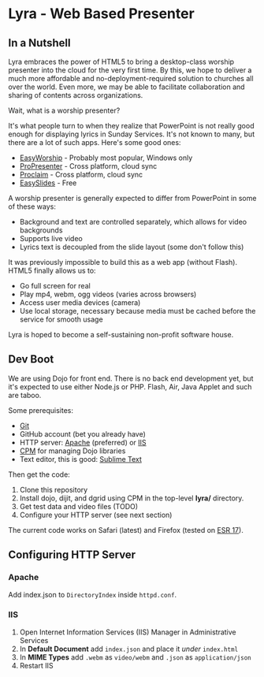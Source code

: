 Lyra - Web Based Presenter
==========================

In a Nutshell
-------------
Lyra embraces the power of HTML5 to bring a desktop-class worship presenter into the cloud for the very first time. By this, we hope to deliver a much more affordable and no-deployment-required solution to churches all over the world. Even more, we may be able to facilitate collaboration and sharing of contents across organizations.

Wait, what is a worship presenter?

It's what people turn to when they realize that PowerPoint is not really good enough for displaying lyrics in Sunday Services. It's not known to many, but there are a lot of such apps. Here's some good ones:

- [EasyWorship](http://www.easyworship.com/) - Probably most popular, Windows only
- [ProPresenter](http://www.renewedvision.com/) - Cross platform, cloud sync
- [Proclaim](http://proclaimonline.com) - Cross platform, cloud sync
- [EasySlides](http://www.easyslides.com/) - Free

A worship presenter is generally expected to differ from PowerPoint in some of these ways:

- Background and text are controlled separately, which allows for video backgrounds
- Supports live video
- Lyrics text is decoupled from the slide layout (some don't follow this)

It was previously impossible to build this as a web app (without Flash). HTML5 finally allows us to:

- Go full screen for real
- Play mp4, webm, ogg videos (varies across browsers)
- Access user media devices (camera)
- Use local storage, necessary because media must be cached before the service for smooth usage

Lyra is hoped to become a self-sustaining non-profit software house.

Dev Boot
--------

We are using Dojo for front end. There is no back end development yet, but it's expected to use either Node.js or PHP. Flash, Air, Java Applet and such are taboo.

Some prerequisites:

- [Git](http://git-scm.com/downloads)
- GitHub account (bet you already have)
- HTTP server: [Apache](http://httpd.apache.org/) (preferred) or [IIS](http://www.iis.net/learn/install/installing-iis-7/installing-iis-on-windows-vista-and-windows-7)
- [CPM](https://github.com/kriszyp/cpm) for managing Dojo libraries
- Text editor, this is good: [Sublime Text](http://www.sublimetext.com/)

Then get the code:

1. Clone this repository
2. Install dojo, dijit, and dgrid using CPM in the top-level **lyra/** directory.
3. Get test data and video files (TODO)
4. Configure your HTTP server (see next section)

The current code works on Safari (latest) and Firefox (tested on [ESR 17](http://www.mozilla.org/en-US/firefox/organizations/all.html)).

Configuring HTTP Server
-----------------------

### Apache

Add index.json to `DirectoryIndex` inside `httpd.conf`.

### IIS

1. Open Internet Information Services (IIS) Manager in Administrative Services
2. In **Default Document** add `index.json` and place it *under* `index.html`
3. In **MIME Types** add `.webm` as `video/webm` and `.json` as `application/json`
4. Restart IIS
